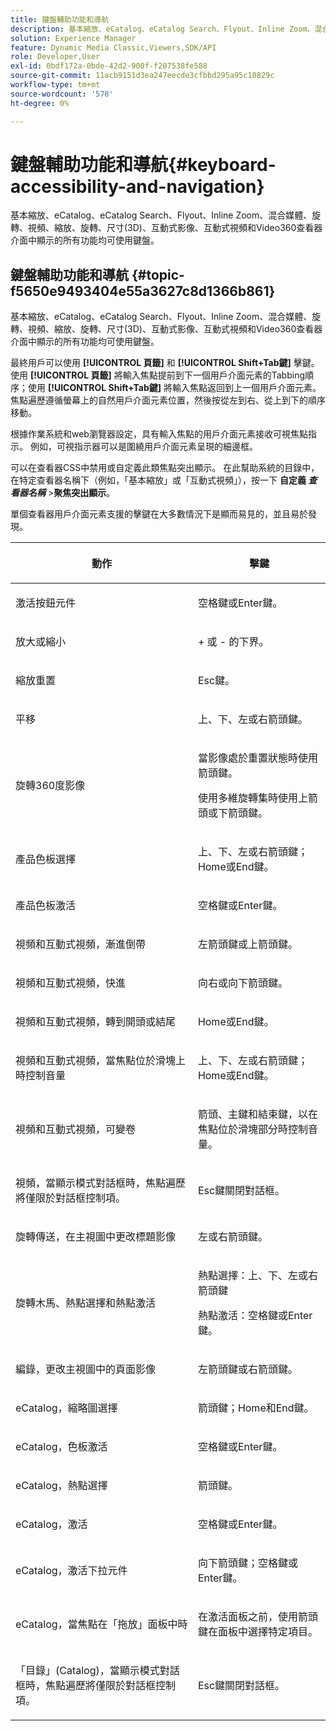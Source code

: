 ```yaml
---
title: 鍵盤輔助功能和導航
description: 基本縮放、eCatalog、eCatalog Search、Flyout、Inline Zoom、混合媒體、旋轉、視頻、縮放、維(3D)、旋轉軸、互動式影像、互動式視頻和Video360查看器介面中顯示的所有功能均可使用鍵盤。
solution: Experience Manager
feature: Dynamic Media Classic,Viewers,SDK/API
role: Developer,User
exl-id: 0bdf172a-0bde-42d2-900f-f207538fe588
source-git-commit: 11acb9151d3ea247eecde3cfbbd295a95c10829c
workflow-type: tm+mt
source-wordcount: '578'
ht-degree: 0%

---
```


# 鍵盤輔助功能和導航{#keyboard-accessibility-and-navigation}

基本縮放、eCatalog、eCatalog Search、Flyout、Inline Zoom、混合媒體、旋轉、視頻、縮放、旋轉、尺寸(3D)、互動式影像、互動式視頻和Video360查看器介面中顯示的所有功能均可使用鍵盤。

<!-- Updated June 1, 2020 from https://wiki.corp.adobe.com/pages/viewpage.action?spaceKey=scene7qa&title=s7Viewers%2C+S7SDK%2C+S7OnDemand+Release+Notes - Contact is Sasha -->

## 鍵盤輔助功能和導航 {#topic-f5650e9493404e55a3627c8d1366b861}

基本縮放、eCatalog、eCatalog Search、Flyout、Inline Zoom、混合媒體、旋轉、視頻、縮放、旋轉、尺寸(3D)、互動式影像、互動式視頻和Video360查看器介面中顯示的所有功能均可使用鍵盤。

最終用戶可以使用 **[!UICONTROL 頁籤]** 和 **[!UICONTROL Shift+Tab鍵]** 擊鍵。 使用 **[!UICONTROL 頁籤]** 將輸入焦點提前到下一個用戶介面元素的Tabbing順序；使用 **[!UICONTROL Shift+Tab鍵]** 將輸入焦點返回到上一個用戶介面元素。 焦點遍歷遵循螢幕上的自然用戶介面元素位置，然後按從左到右、從上到下的順序移動。

根據作業系統和web瀏覽器設定，具有輸入焦點的用戶介面元素接收可視焦點指示。 例如，可視指示器可以是圍繞用戶介面元素呈現的細邊框。

可以在查看器CSS中禁用或自定義此類焦點突出顯示。 在此幫助系統的目錄中，在特定查看器名稱下（例如，「基本縮放」或「互動式視頻」），按一下 **自定義 *查看器名稱*** >**&#x200B;聚焦突出顯示&#x200B;**。

單個查看器用戶介面元素支援的擊鍵在大多數情況下是顯而易見的，並且易於發現。

<table id="table_8C49100412224324BF1DBF7FDFDCCBF8"> 
 <thead> 
  <tr> 
   <th colname="col1" class="entry"> <p>動作 </p> </th> 
   <th colname="col2" class="entry"> <p>擊鍵 </p> </th> 
  </tr> 
 </thead>
 <tbody> 
  <tr> 
   <td colname="col1"> <p>激活按鈕元件 </p> </td> 
   <td colname="col2"> <p>空格鍵或Enter鍵。 </p> </td> 
  </tr> 
  <tr> 
   <td colname="col1"> <p>放大或縮小 </p> </td> 
   <td colname="col2"> <p> <span class="uicontrol"> + </span> 或 <span class="uicontrol"> - </span>的下界。 </p> </td> 
  </tr> 
  <tr> 
   <td colname="col1"> <p>縮放重置 </p> </td> 
   <td colname="col2"> <p>Esc鍵。 </p> </td> 
  </tr> 
  <tr> 
   <td colname="col1"> <p>平移 </p> </td> 
   <td colname="col2"> <p>上、下、左或右箭頭鍵。 </p> </td> 
  </tr> 
  <tr> 
   <td colname="col1"> <p>旋轉360度影像 </p> </td> 
   <td colname="col2"> <p>當影像處於重置狀態時使用箭頭鍵。 </p> <p>使用多維旋轉集時使用上箭頭或下箭頭鍵。 </p> </td> 
  </tr> 
  <tr> 
   <td colname="col1"> <p>產品色板選擇 </p> </td> 
   <td colname="col2"> <p>上、下、左或右箭頭鍵；Home或End鍵。 </p> </td> 
  </tr> 
  <tr> 
   <td colname="col1"> <p>產品色板激活 </p> </td> 
   <td colname="col2"> <p>空格鍵或Enter鍵。 </p> </td> 
  </tr> 
  <tr> 
   <td colname="col1"> <p>視頻和互動式視頻，漸進倒帶 </p> </td> 
   <td colname="col2"> <p>左箭頭鍵或上箭頭鍵。 </p> </td> 
  </tr> 
  <tr> 
   <td colname="col1"> <p>視頻和互動式視頻，快進 </p> </td> 
   <td colname="col2"> <p>向右或向下箭頭鍵。 </p> </td> 
  </tr> 
  <tr> 
   <td colname="col1"> <p>視頻和互動式視頻，轉到開頭或結尾 </p> </td> 
   <td colname="col2"> <p>Home或End鍵。 </p> </td> 
  </tr> 
  <tr> 
   <td colname="col1"> <p>視頻和互動式視頻，當焦點位於滑塊上時控制音量 </p> </td> 
   <td colname="col2"> <p>上、下、左或右箭頭鍵；Home或End鍵。 </p> </td> 
  </tr> 
  <tr> 
   <td colname="col1"> <p>視頻和互動式視頻，可變卷 </p> </td> 
   <td colname="col2"> <p>箭頭、主鍵和結束鍵，以在焦點位於滑塊部分時控制音量。 </p> </td> 
  </tr> 
  <tr> 
   <td colname="col1"> <p>視頻，當顯示模式對話框時，焦點遍歷將僅限於對話框控制項。 </p> </td> 
   <td colname="col2"> <p>Esc鍵關閉對話框。 </p> </td> 
  </tr> 
  <tr> 
   <td colname="col1"> <p>旋轉傳送，在主視圖中更改標題影像 </p> </td> 
   <td colname="col2"> <p>左或右箭頭鍵。 </p> </td> 
  </tr> 
  <tr> 
   <td colname="col1"> <p>旋轉木馬、熱點選擇和熱點激活 </p> </td> 
   <td colname="col2"> <p>熱點選擇：上、下、左或右箭頭鍵 </p> <p>熱點激活：空格鍵或Enter鍵。 </p> </td> 
  </tr> 
  <tr> 
   <td colname="col1"> <p>編錄，更改主視圖中的頁面影像 </p> </td> 
   <td colname="col2"> <p> 左箭頭鍵或右箭頭鍵。 </p> </td> 
  </tr> 
  <tr> 
   <td colname="col1"> <p>eCatalog，縮略圖選擇 </p> </td> 
   <td colname="col2"> <p>箭頭鍵；Home和End鍵。 </p> </td> 
  </tr> 
  <tr> 
   <td colname="col1"> <p>eCatalog，色板激活 </p> </td> 
   <td colname="col2"> <p>空格鍵或Enter鍵。 </p> </td> 
  </tr> 
  <tr> 
   <td colname="col1"> <p>eCatalog，熱點選擇 </p> </td> 
   <td colname="col2"> <p>箭頭鍵。 </p> </td> 
  </tr> 
  <tr> 
   <td colname="col1"> <p>eCatalog，激活 </p> </td> 
   <td colname="col2"> <p>空格鍵或Enter鍵。 </p> </td> 
  </tr> 
  <tr> 
   <td colname="col1"> <p>eCatalog，激活下拉元件 </p> </td> 
   <td colname="col2"> <p> 向下箭頭鍵；空格鍵或Enter鍵。 </p> </td> 
  </tr> 
  <tr> 
   <td colname="col1"> <p>eCatalog，當焦點在「拖放」面板中時 </p> </td> 
   <td colname="col2"> <p>在激活面板之前，使用箭頭鍵在面板中選擇特定項目。 </p> </td> 
  </tr> 
  <tr> 
   <td colname="col1"> <p>「目錄」(Catalog)，當顯示模式對話框時，焦點遍歷將僅限於對話框控制項。 </p> </td> 
   <td colname="col2"> <p>Esc鍵關閉對話框。 </p> </td> 
  </tr> 
 </tbody> 
</table>
